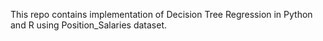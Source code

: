 This repo contains implementation of Decision Tree Regression in Python and R using Position_Salaries dataset.
